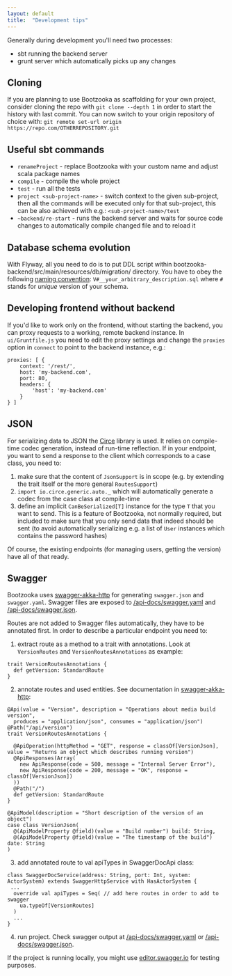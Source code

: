 ```yaml
---
layout: default
title:  "Development tips"
---
```


Generally during development you'll need two processes:

* sbt running the backend server 
* grunt server which automatically picks up any changes

## Cloning

If you are planning to use Bootzooka as scaffolding for your own project, consider cloning the repo with `git clone --depth 1` in order to start the history with last commit. You can now switch to your origin repository of choice with: `git remote set-url origin https://repo.com/OTHERREPOSITORY.git`

## Useful sbt commands

* `renameProject` - replace Bootzooka with your custom name and adjust scala package names
* `compile` - compile the whole project
* `test` - run all the tests
* `project <sub-project-name>` - switch context to the given sub-project, then all the commands will be executed only for
that sub-project, this can be also achieved with e.g.: `<sub-project-name>/test`
* `~backend/re-start` - runs the backend server and waits for source code changes to automatically compile changed file and to reload it

## Database schema evolution

With Flyway, all you need to do is to put DDL script within bootzooka-backend/src/main/resources/db/migration/ directory. You have to obey the following [naming convention](http://flywaydb.org/documentation/migration/sql.html): `V#__your_arbitrary_description.sql` where `#` stands for *unique* version of your schema.

## Developing frontend without backend

If you'd like to work only on the frontend, without starting the backend, you can proxy requests to a working, remote backend instance. In `ui/Gruntfile.js` you need to edit the proxy settings and change the `proxies` option in `connect` to point to the backend instance, e.g.:

```
proxies: [ {
    context: '/rest/',
    host: 'my-backend.com',
    port: 80,
    headers: {
        'host': 'my-backend.com'
    }
} ]
```

## JSON

For serializing data to JSON the [Circe](https://github.com/travisbrown/circe) library is used. It relies on compile-time codec generation, instead of run-time reflection. If in your endpoint, you want to send a response to the client which corresponds to a case class, you need to:

1. make sure that the content of `JsonSupport` is in scope (e.g. by extending the trait itself or the more general `RoutesSupport`)
2. `import io.circe.generic.auto._` which will automatically generate a codec from the case class at compile-time
3. define an implicit `CanBeSerialized[T]` instance for the type `T` that you want to send. This is a feature of Bootzooka, not normally required, but included to make sure that you only send data that indeed should be sent (to avoid automatically serializing e.g. a list of `User` instances which contains the password hashes)

Of course, the existing endpoints (for managing users, getting the version) have all of that ready.

## Swagger

Bootzooka uses [swagger-akka-http](https://github.com/swagger-akka-http/swagger-akka-http) for generating `swagger.json` and `swagger.yaml`. Swagger files are exposed to [/api-docs/swagger.yaml](http://localhost:8080/api-docs/swagger.yaml) and [/api-docs/swagger.json](http://localhost:8080/api-docs/swagger.json).

Routes are not added to Swagger files automatically, they have to be annotated first. In order to describe a particular endpoint you need to:
 
 1. extract route as a method to a trait with annotations. Look at `VersionRoutes` and `VersionRoutesAnnotations` as example:
 
 ```
 trait VersionRoutesAnnotations {
   def getVersion: StandardRoute
 }
 ```
 
 2. annotate routes and used entities. See documentation in [swagger-akka-http](https://github.com/swagger-akka-http/swagger-akka-http):
 
 ```
 @Api(value = "Version", description = "Operations about media build version",
   produces = "application/json", consumes = "application/json")
 @Path("/api/version")
 trait VersionRoutesAnnotations {
 
   @ApiOperation(httpMethod = "GET", response = classOf[VersionJson], value = "Returns an object which describes running version")
   @ApiResponses(Array(
     new ApiResponse(code = 500, message = "Internal Server Error"),
     new ApiResponse(code = 200, message = "OK", response = classOf[VersionJson])
   ))
   @Path("/")
   def getVersion: StandardRoute
 }
 
 @ApiModel(description = "Short description of the version of an object")
 case class VersionJson(
   @(ApiModelProperty @field)(value = "Build number") build: String,
   @(ApiModelProperty @field)(value = "The timestamp of the build") date: String
 )
```

3. add annotated route to val apiTypes in SwaggerDocApi class:
```
class SwaggerDocService(address: String, port: Int, system: ActorSystem) extends SwaggerHttpService with HasActorSystem {
 ...
  override val apiTypes = Seq( // add here routes in order to add to swagger
    ua.typeOf[VersionRoutes]
  )
  ...
}
```

4. run project. Check swagger output at [/api-docs/swagger.yaml](http://localhost:8080/api-docs/swagger.yaml) or [/api-docs/swagger.json](http://localhost:8080/api-docs/swagger.json).

If the project is running locally, you might use [editor.swagger.io](http://editor.swagger.io/#!/) for testing purposes.
 
